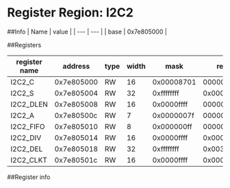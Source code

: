 # Register Region: I2C2


##Info
| Name | value |
| --- | --- |
| base | 0x7e805000 |

##Registers

| register name | address | type | width | mask | reset |
| --- | --- | --- | --- | --- | --- |
| I2C2_C | 0x7e805000 | RW | 16 | 0x00008701 | 0000000000 |
| I2C2_S | 0x7e805004 | RW | 32 | 0xffffffff | 0x00000050 |
| I2C2_DLEN | 0x7e805008 | RW | 16 | 0x0000ffff | 0000000000 |
| I2C2_A | 0x7e80500c | RW | 7 | 0x0000007f | 0000000000 |
| I2C2_FIFO | 0x7e805010 | RW | 8 | 0x000000ff | 0000000000 |
| I2C2_DIV | 0x7e805014 | RW | 16 | 0x0000ffff | 0x000005dc |
| I2C2_DEL | 0x7e805018 | RW | 32 | 0xffffffff | 0x00300030 |
| I2C2_CLKT | 0x7e80501c | RW | 16 | 0x0000ffff | 0x00000040 |

##Register info

